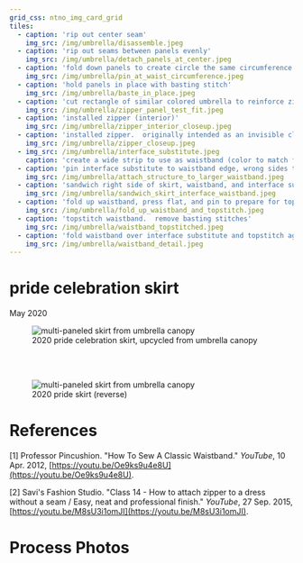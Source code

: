 ```yaml
---
grid_css: ntno_img_card_grid
tiles: 
  - caption: 'rip out center seam'
    img_src: /img/umbrella/disassemble.jpeg
  - caption: 'rip out seams between panels evenly'
    img_src: /img/umbrella/detach_panels_at_center.jpeg
  - caption: 'fold down panels to create circle the same circumference as waist measurement'
    img_src: /img/umbrella/pin_at_waist_circumference.jpeg
  - caption: 'hold panels in place with basting stitch'
    img_src: /img/umbrella/baste_in_place.jpeg
  - caption: 'cut rectangle of similar colored umbrella to reinforce zipper<sup><a href="#references">1</a></sup>'
    img_src: /img/umbrella/zipper_panel_test_fit.jpeg
  - caption: 'installed zipper (interior)'
    img_src: /img/umbrella/zipper_interior_closeup.jpeg
  - caption: 'installed zipper.  originally intended as an invisible closure but had to be expanded for better fit.'
    img_src: /img/umbrella/zipper_closeup.jpeg
  - img_src: /img/umbrella/interface_substitute.jpeg
    caption: 'create a wide strip to use as waistband (color to match final band).  create a long, thick band of scrap umbrella to give the waistband structure<sup><a href="#references">2</a></sup> (any color).'
  - caption: 'pin interface substitute to waistband edge, wrong sides together'
    img_src: /img/umbrella/attach_structure_to_larger_waistband.jpeg
  - caption: 'sandwich right side of skirt, waistband, and interface substitute, then sew together'
    img_src: /img/umbrella/sandwich_skirt_interface_waistband.jpeg
  - caption: 'fold up waistband, press flat, and pin to prepare for topstiching'
    img_src: /img/umbrella/fold_up_waistband_and_topstitch.jpeg
  - caption: 'topstitch waistband.  remove basting stitches'
    img_src: /img/umbrella/waistband_topstitched.jpeg
  - caption: 'fold waistband over interface substitute and topstitch again'
    img_src: /img/umbrella/waistband_detail.jpeg
---
```



# pride celebration skirt
May 2020  

<section>
  <figure>
    <img
      src="/img/umbrella/front.jpeg"
      alt="multi-paneled skirt from umbrella canopy"
      title=""
    />
    <figcaption>2020 pride celebration skirt, upcycled from umbrella canopy</figcaption>
  </figure>
</section>
<br>
<br>
<section>
  <figure>
    <img
      src="/img/umbrella/back.jpeg"
      alt="multi-paneled skirt from umbrella canopy"
      title=""
    />
    <figcaption>2020 pride skirt (reverse)</figcaption>
  </figure>
</section>

# References

[1] Professor Pincushion.  "How To Sew A Classic Waistband."  *YouTube*, 10 Apr. 2012, [https://youtu.be/Oe9ks9u4e8U](https://youtu.be/Oe9ks9u4e8U).  

[2] Savi's Fashion Studio.  "Class 14 - How to attach zipper to a dress without a seam / Easy, neat and professional finish."  *YouTube*, 27 Sep. 2015, [https://youtu.be/M8sU3i1omJI](https://youtu.be/M8sU3i1omJI).  



# Process Photos


